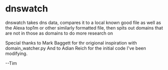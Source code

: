 # dnswatch
dnswatch takes dns data, compares it to a local known good file as well as the Alexa top1m or other similarly formatted file, then spits out domains that are not in those as domains to do more research on

Special thanks to Mark Baggett for thr origional inspiration with domain_watcher.py 
And to Adian Reich for the initial code I've been modifying.

--Tim
